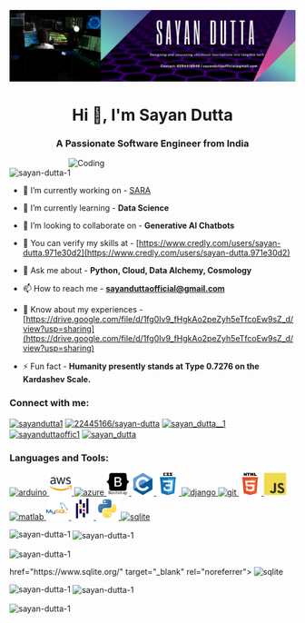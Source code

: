![logo](https://github.com/Sayan-Dutta-1/Sayan-Dutta-1/blob/main/Sayan's%20Banner.png)
<h1 align="center">Hi 👋, I'm Sayan Dutta</h1>
<h3 align="center">A Passionate Software Engineer from India</h3>
<img align="right" alt="Coding" width="400" src="https://storage.googleapis.com/gweb-cloudblog-publish/original_images/MLOps_Kloeckner_Hero_Banner_1920x946.gif">


<p align="left"> <img src="https://komarev.com/ghpvc/?username=sayan-dutta-1&label=Profile%20views&color=0e75b6&style=flat" alt="sayan-dutta-1" /> </p>

- 🔭 I’m currently working on - [SARA](https://github.com/Sayan-Dutta-1/SARA---Systematically-Automated-Response-Assistant)

- 🌱 I’m currently learning - **Data Science**

- 👯 I’m looking to collaborate on - **Generative AI Chatbots**

- 📝 You can verify my skills at - [https://www.credly.com/users/sayan-dutta.971e30d2](https://www.credly.com/users/sayan-dutta.971e30d2)

- 💬 Ask me about - **Python, Cloud, Data Alchemy, Cosmology**

- 📫 How to reach me - **sayanduttaofficial@gmail.com**

- 📄 Know about my experiences - [https://drive.google.com/file/d/1fg0Iv9_fHgkAo2peZyh5eTfcoEw9sZ_d/view?usp=sharing](https://drive.google.com/file/d/1fg0Iv9_fHgkAo2peZyh5eTfcoEw9sZ_d/view?usp=sharing)

- ⚡ Fun fact - **Humanity presently stands at Type 0.7276 on the Kardashev Scale.**

<h3 align="left">Connect with me:</h3>
<p align="left">
<a href="https://linkedin.com/in/sayandutta1" target="blank"><img align="center" src="https://raw.githubusercontent.com/rahuldkjain/github-profile-readme-generator/master/src/images/icons/Social/linked-in-alt.svg" alt="sayandutta1" height="30" width="40" /></a>
<a href="https://stackoverflow.com/users/22445166/sayan-dutta" target="blank"><img align="center" src="https://raw.githubusercontent.com/rahuldkjain/github-profile-readme-generator/master/src/images/icons/Social/stack-overflow.svg" alt="22445166/sayan-dutta" height="30" width="40" /></a>
<a href="https://instagram.com/sayan_dutta__1" target="blank"><img align="center" src="https://raw.githubusercontent.com/rahuldkjain/github-profile-readme-generator/master/src/images/icons/Social/instagram.svg" alt="sayan_dutta__1" height="30" width="40" /></a>
<a href="https://www.hackerrank.com/sayanduttaoffic1" target="blank"><img align="center" src="https://raw.githubusercontent.com/rahuldkjain/github-profile-readme-generator/master/src/images/icons/Social/hackerrank.svg" alt="sayanduttaoffic1" height="30" width="40" /></a>
<a href="https://auth.geeksforgeeks.org/user/sayan_dutta" target="blank"><img align="center" src="https://raw.githubusercontent.com/rahuldkjain/github-profile-readme-generator/master/src/images/icons/Social/geeks-for-geeks.svg" alt="sayan_dutta" height="30" width="40" /></a>
</p>

<h3 align="left">Languages and Tools:</h3>
<p align="left"> <a href="https://www.arduino.cc/" target="_blank" rel="noreferrer"> <img src="https://cdn.worldvectorlogo.com/logos/arduino-1.svg" alt="arduino" width="40" height="40"/> </a> <a href="https://aws.amazon.com" target="_blank" rel="noreferrer"> <img src="https://raw.githubusercontent.com/devicons/devicon/master/icons/amazonwebservices/amazonwebservices-original-wordmark.svg" alt="aws" width="40" height="40"/> </a> <a href="https://azure.microsoft.com/en-in/" target="_blank" rel="noreferrer"> <img src="https://www.vectorlogo.zone/logos/microsoft_azure/microsoft_azure-icon.svg" alt="azure" width="40" height="40"/> </a> <a href="https://getbootstrap.com" target="_blank" rel="noreferrer"> <img src="https://raw.githubusercontent.com/devicons/devicon/master/icons/bootstrap/bootstrap-plain-wordmark.svg" alt="bootstrap" width="40" height="40"/> </a> <a href="https://www.cprogramming.com/" target="_blank" rel="noreferrer"> <img src="https://raw.githubusercontent.com/devicons/devicon/master/icons/c/c-original.svg" alt="c" width="40" height="40"/> </a> <a href="https://www.w3schools.com/css/" target="_blank" rel="noreferrer"> <img src="https://raw.githubusercontent.com/devicons/devicon/master/icons/css3/css3-original-wordmark.svg" alt="css3" width="40" height="40"/> </a> <a href="https://www.djangoproject.com/" target="_blank" rel="noreferrer"> <img src="https://cdn.worldvectorlogo.com/logos/django.svg" alt="django" width="40" height="40"/> </a> <a href="https://git-scm.com/" target="_blank" rel="noreferrer"> <img src="https://www.vectorlogo.zone/logos/git-scm/git-scm-icon.svg" alt="git" width="40" height="40"/> </a> <a href="https://www.w3.org/html/" target="_blank" rel="noreferrer"> <img src="https://raw.githubusercontent.com/devicons/devicon/master/icons/html5/html5-original-wordmark.svg" alt="html5" width="40" height="40"/> </a> <a href="https://developer.mozilla.org/en-US/docs/Web/JavaScript" target="_blank" rel="noreferrer"> <img src="https://raw.githubusercontent.com/devicons/devicon/master/icons/javascript/javascript-original.svg" alt="javascript" width="40" height="40"/> </a> <a href="https://www.mathworks.com/" target="_blank" rel="noreferrer"> <img src="https://upload.wikimedia.org/wikipedia/commons/2/21/Matlab_Logo.png" alt="matlab" width="40" height="40"/> </a> <a href="https://www.mysql.com/" target="_blank" rel="noreferrer"> <img src="https://raw.githubusercontent.com/devicons/devicon/master/icons/mysql/mysql-original-wordmark.svg" alt="mysql" width="40" height="40"/> </a> <a href="https://pandas.pydata.org/" target="_blank" rel="noreferrer"> <img src="https://raw.githubusercontent.com/devicons/devicon/2ae2a900d2f041da66e950e4d48052658d850630/icons/pandas/pandas-original.svg" alt="pandas" width="40" height="40"/> </a> <a href="https://www.python.org" target="_blank" rel="noreferrer"> <img src="https://raw.githubusercontent.com/devicons/devicon/master/icons/python/python-original.svg" alt="python" width="40" height="40"/> </a> <a href="https://www.sqlite.org/" target="_blank" rel="noreferrer"> <img src="https://www.vectorlogo.zone/logos/sqlite/sqlite-icon.svg" alt="sqlite" width="40" height="40"/> </a> </p>

<p><img align="left" src="https://github-readme-stats.vercel.app/api/top-langs?username=sayan-dutta-1&show_icons=true&locale=en&layout=compact" alt="sayan-dutta-1" /></p>

<p>&nbsp;<img align="center" src="https://github-readme-stats.vercel.app/api?username=sayan-dutta-1&show_icons=true&locale=en" alt="sayan-dutta-1" /></p>

<p><img align="center" src="https://github-readme-streak-stats.herokuapp.com/?user=sayan-dutta-1&" alt="sayan-dutta-1" /></p>
href="https://www.sqlite.org/" target="_blank" rel="noreferrer"> <img src="https://www.vectorlogo.zone/logos/sqlite/sqlite-icon.svg" alt="sqlite" width="40" height="40"/> </a> </p>

<p><img align="left" src="https://github-readme-stats.vercel.app/api/top-langs?username=sayan-dutta-1&show_icons=true&locale=en&layout=compact" alt="sayan-dutta-1" /></p>

<p>&nbsp;<img align="center" src="https://github-readme-stats.vercel.app/api?username=sayan-dutta-1&show_icons=true&locale=en" alt="sayan-dutta-1" /></p>

<p><img align="center" src="https://github-readme-streak-stats.herokuapp.com/?user=sayan-dutta-1&" alt="sayan-dutta-1" /></p>
